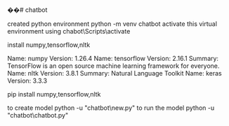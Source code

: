 ��#   c h a t b o t 

created python environment python -m venv <filename>chatbot
activate this virtual environment using chabot\Scripts\activate

install numpy,tensorflow,nltk

Name: numpy Version: 1.26.4
Name: tensorflow Version: 2.16.1 Summary: TensorFlow is an open source machine learning framework for everyone.
Name: nltk Version: 3.8.1 Summary: Natural Language Toolkit
Name: keras Version: 3.3.3

pip install numpy,tensorflow,nltk

to create model python -u <path of new.py file>"chatbot\new.py"
to run the model python -u <path of chatbot.py file> "chatbot\chatbot.py"



 
 
